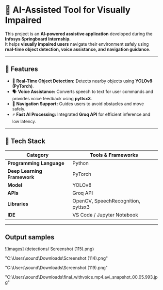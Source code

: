 # 🦾 AI-Assisted Tool for Visually Impaired

This project is an **AI-powered assistive application** developed during the **Infosys Springboard Internship**.  
It helps **visually impaired users** navigate their environment safely using **real-time object detection, voice assistance, and navigation guidance**.

---

## 🚀 Features

- 🎯 **Real-Time Object Detection:** Detects nearby objects using **YOLOv8 (PyTorch)**.  
- 🗣️ **Voice Assistance:** Converts speech to text for user commands and provides voice feedback using **pyttsx3**.  
- 🧭 **Navigation Support:** Guides users to avoid obstacles and move safely.  
- ⚡ **Fast AI Processing:** Integrated **Groq API** for efficient inference and low latency.  

---

## 🧩 Tech Stack

| Category | Tools & Frameworks |
|-----------|--------------------|
| **Programming Language** | Python |
| **Deep Learning Framework** | PyTorch |
| **Model** | YOLOv8 |
| **APIs** | Groq API |
| **Libraries** | OpenCV, SpeechRecognition, pyttsx3 |
| **IDE** | VS Code / Jupyter Notebook |

---

## Output samples

![images] (detections/ Screenshot (115).png)


"C:\Users\sound\Downloads\Screenshot (114).png"

"C:\Users\sound\Downloads\Screenshot (119).png"

"C:\Users\sound\Downloads\final_withvoice.mp4.avi_snapshot_00.05.993.jpg"





